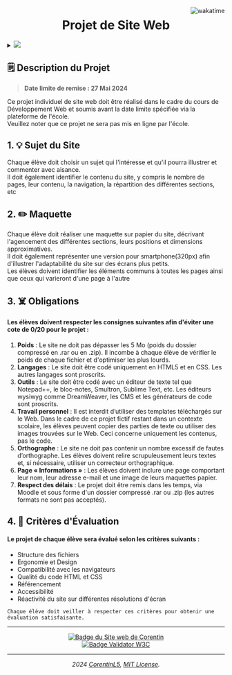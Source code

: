 <a href="#"><img align="right" src="https://wakatime.com/badge/user/579bed4b-39bc-4178-85cd-cca984453d63/project/018e846f-ba29-48d3-975b-bba4f39ad6f0.svg" alt="wakatime"></a>

<h1 align="center">Projet de Site Web</h1>

<details>
	<summary><a href="#"><img src="https://img.shields.io/badge/Explorez%20ce%20projet-FFD952.svg"></a></summary>
	<ul type="none">
		<li><a href="https://www.heh.be"><img src="https://img.shields.io/badge/École-HEH-2373B6.svg" alt="Haute école en Hainaut"></a></li>
		<li><a href="https://www.heh.be/departement-des-sciences-et-technologies"><img src="https://img.shields.io/badge/Département-Sciences%20et%20Technologies-C62E2B.svg" alt="Sciences et Technologies"></a></li>
		<li><a href="https://www.w3schools.com/whatis/"><img src="https://img.shields.io/badge/Cours-Dev%20Web-08A12C.svg" alt="Développement Web"></a></li>
		<li><a href="https://pbs.twimg.com/media/GC7MiEIWoAAiJPV?format=jpg&name=medium"><img src="https://img.shields.io/badge/Année%20académique-2023%202024-00BFFF.svg" alt="2023-2024"></a></li>
		<li><a href="https://github.com/CorentinL5"><img src="https://img.shields.io/badge/Étudiant-Corentin%20LALLEMENT-E3735E.svg" alt="Corentin LALLEMENT"></a></li>
		<li><a href="#"><img src="https://img.shields.io/badge/statut-En%20cours-FFD700.svg" alt="En cours"></a></li>
		<li><a href="https://corentinl5.github.io/WebSite-project-DevWEB-HEHB1Q2/SiteWeb-L.Corentin-240314/"><img src="https://img.shields.io/badge/Projet-Site%20Web-FF4500.svg" alt="Site Web"></a></li>
		<li><a href="SiteWeb-L.Corentin-240314/assets/maquettes/"><img src="https://img.shields.io/badge/Maquette-Papier-d5b59c.svg" alt="Maquette Papier"></a>
		<li><a href="#"><img src="https://img.shields.io/badge/Sujet-Association%2C%20protection%20des%20humains%20contre%20les%20animaux-219150.svg" alt="Association, protection des humains contre animaux"></a>
			<ul type="none">
				<li><a href="#"><img src="https://img.shields.io/badge/ATTENTION-%21%20Parodie%20humoristique.%20Juste%20pour%20rire%20%21-cc1234.svg" alt="! Parodie humoristique. Juste pour rire !"></a></li>
			</ul>
		</li>
		<li><a href="#"><img src="https://img.shields.io/badge/Note-%25-D473D4.svg" alt="%"></a></li>
		<li><a href="#"><img src="https://img.shields.io/badge/Date%20de%20remise-Date%20à%20compléter-800080.svg" alt="Date à compléter"></a></li>
		<li><a href="#"><img src="https://img.shields.io/badge/Date%20limite%20de%20remise-27%20Mai%202024-808000.svg" alt="Date à compléter"></a></li>
		<li><a href="#"><img src="https://img.shields.io/badge/Statut-Non%20rendu-8B0000.svg" alt="Non rendu"></a></li>
		<li><a href="https://fr.wikipedia.org/wiki/Langage_de_programmation"><img src="https://img.shields.io/badge/Languages-5B5B5B.svg" alt="Languages"></a>
		<a href="https://www.w3schools.com/html/"><img src="https://img.shields.io/badge/HTML5-E34F26.svg" alt="HTML5"></a>
		<a href="https://www.w3schools.com/css/"><img src="https://img.shields.io/badge/CSS3-1572B6.svg" alt="CSS3"></a></li>
		<li><a href="#"><img src="https://img.shields.io/badge/Inspirations-5B5B5B.svg" alt="Inspirations"></a>
		<a href="https://wwf.be/fr"><img src="https://img.shields.io/badge/WWF.be-FFFFFF.svg" alt="site WWW.be"></a>
		<a href="https://www.heh.be"><img src="https://img.shields.io/badge/HEH.be-2373B6.svg" alt="site HEH.be"></a></li>
		<li><a href="#"><img src="https://img.shields.io/badge/Ressources-5B5B5B.svg" alt="Ressources"></a>
		<a href="https://www.svgrepo.com/"><img src="https://img.shields.io/badge/SVGrepo-6B9BD2.svg" alt="SVGrepo"></a>
		<a href="https://app.haikei.app/"><img src="https://img.shields.io/badge/Haikei.app-6147C6.svg" alt="Haikei.app"></a>
		<a href="https://patorjk.com/software/taag/"><img src="https://img.shields.io/badge/TXT%3EASCII-262B38.svg" alt="TXT>ASCII"></a></li>
		<li><a href="README.md"><img src="https://img.shields.io/badge/Readme-Non%20complet-ED3278.svg" alt="Inachevé"></a></li>
	</ul>
</details>

<h2>🗒️ Description du Projet</h2>
<blockquote>
	<b>Date limite de remise : 27 Mai 2024</b>
</blockquote>

<p>Ce projet individuel de site web doit être réalisé dans le cadre du cours de Développement Web et soumis avant la date limite spécifiée via la plateforme de l'école. 
<br>Veuillez noter que ce projet ne sera pas mis en ligne par l'école.</p>


<h2>1. 💡 Sujet du Site</h2>

<p>Chaque élève doit choisir un sujet qui l'intéresse et qu'il pourra illustrer et commenter avec aisance. 
<br>Il doit également identifier le contenu du site, y compris le nombre de pages, leur contenu, la navigation, la répartition des différentes sections, etc</p>


<h2>2. ✏️ Maquette</h2>

<p>Chaque élève doit réaliser une maquette sur papier du site, décrivant l'agencement des différentes sections, leurs positions et dimensions approximatives. 
<br>Il doit également représenter une version pour smartphone(320px) afin d'illustrer l'adaptabilité du site sur des écrans plus petits.
<br>Les élèves doivent identifier les éléments communs à toutes les pages ainsi que ceux qui varieront d'une page à l'autre</p>


<h2>3. ☠️ Obligations</h2>


<h4>Les élèves doivent respecter les consignes suivantes afin d'éviter une cote de 0/20 pour le projet :</h4>
<ol>
	<li><b>Poids</b> : Le site ne doit pas dépasser les 5 Mo (poids du dossier compressé en .rar ou en .zip). 
	Il incombe à chaque élève de vérifier le poids de chaque fichier et d'optimiser les plus lourds.</li>
	<li><b>Langages</b> : Le site doit être codé uniquement en HTML5 et en CSS. Les autres langages sont proscrits.</li>
	<li><b>Outils</b> : Le site doit être codé avec un éditeur de texte tel que Notepad++, le bloc-notes, Smultron, Sublime Text, etc. Les éditeurs wysiwyg comme DreamWeaver, les CMS et les générateurs de code sont proscrits.</li>
	<li><b>Travail personnel</b> : Il est interdit d’utiliser des templates téléchargés sur le Web. Dans le cadre de ce projet fictif restant dans un contexte scolaire, les élèves peuvent copier des parties de texte ou utiliser des images trouvées sur le Web. Ceci concerne uniquement les contenus, pas le code.</li>
	<li><b>Orthographe</b> : Le site ne doit pas contenir un nombre excessif de fautes d’orthographe. Les élèves doivent relire scrupuleusement leurs textes et, si nécessaire, utiliser un correcteur orthographique.</li>
	<li><b>Page « Informations »</b> : Les élèves doivent inclure une page comportant leur nom, leur adresse e-mail et une image de leurs maquettes papier.</li>
	<li><b>Respect des délais</b> : Le projet doit être remis dans les temps, via Moodle et sous forme d'un dossier compressé .rar ou .zip (les autres formats ne sont pas acceptés).</li>
</ol>

## 4. 🤔 Critères d'Évaluation

<h4>Le projet de chaque élève sera évalué selon les critères suivants :</h4>
<ul>
	<li>Structure des fichiers</li>
	<li>Ergonomie et Design</li>
	<li>Compatibilité avec les navigateurs</li>
	<li>Qualité du code HTML et CSS</li>
	<li>Référencement</li>
	<li>Accessibilité</li>
	<li>Réactivité du site sur différentes résolutions d'écran</li>
</ul>
<code>Chaque élève doit veiller à respecter ces critères pour obtenir une évaluation satisfaisante.</code>

<hr>

<div align="center">
	<a href="https://corentinl5.github.io/WebSite-project-DevWEB-HEHB1Q2/SiteWeb-L.Corentin-240314/">
		<img src="https://img.shields.io/website?url=https%3A%2F%2Fcorentinl5.github.io%2FWebSite-project-DevWEB-HEHB1Q2%2FSiteWeb-L.Corentin-240314%2F&up_message=ACTIF&down_message=INACTIF&style=for-the-badge" alt="Badge du Site web de Corentin">
	</a>
	<br>
	<a href="https://validator.w3.org">
		<img src="https://img.shields.io/w3c-validation/html?targetUrl=https%3A%2F%2Fcorentinl5.github.io%2FWebSite-project-DevWEB-HEHB1Q2%2FSiteWeb-L.Corentin-240314%2F&style=for-the-badge" alt="Badge Validator W3C">
	</a>
	<hr>
	<i>2024 <a href="https://github.com/CorentinL5">CorentinL5</a>, <a href="LICENSE">MIT License</a>.</i>
</div>
